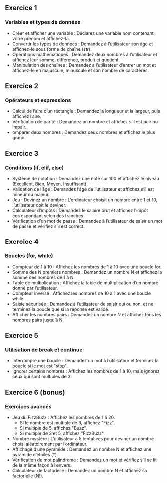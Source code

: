 ## Exercice 1
### Variables et types de données
- Créer et afficher une variable : Déclarez une variable nom contenant votre prénom et affichez-la.
- Convertir les types de données : Demandez à l’utilisateur son âge et affichez-le sous forme de chaîne (str).  
- Opérations mathématiques : Demandez deux nombres à l’utilisateur et affichez leur somme, différence, produit et quotient.
- Manipulation des chaînes : Demandez à l’utilisateur d’entrer un mot et affichez-le en majuscule, minuscule et son nombre de caractères.

## Exercice 2
### Opérateurs et expressions
- Calcul de l’aire d’un rectangle : Demandez la longueur et la largeur, puis affichez l’aire.
- Vérification de parité : Demandez un nombre et affichez s’il est pair ou impair.
- omparer deux nombres : Demandez deux nombres et affichez le plus grand.

## Exercice 3
### Conditions (if, elif, else)
- Système de notation : Demandez une note sur 100 et affichez le niveau (Excellent, Bien, Moyen, Insuffisant).
- Validation de l’âge : Demandez l’âge de l’utilisateur et affichez s’il est mineur ou majeur.
- Jeu : Devinez un nombre : L’ordinateur choisit un nombre entre 1 et 10, l’utilisateur doit le deviner.
- Calculateur d’impôts : Demandez le salaire brut et affichez l’impôt correspondant selon des tranches.
- Vérification d’un mot de passe : Demandez à l’utilisateur de saisir un mot de passe et vérifiez s’il est correct.

## Exercice 4
### Boucles (for, while)
- Compteur de 1 à 10 : Affichez les nombres de 1 à 10 avec une boucle for.
- Somme des N premiers nombres : Demandez un nombre N et affichez la somme des nombres de 1 à N.
- Table de multiplication : Affichez la table de multiplication d’un nombre donné par l’utilisateur.
- Compteur inversé : Affichez les nombres de 10 à 1 avec une boucle while.
- Saisie sécurisée : Demandez à l’utilisateur de saisir oui ou non, et ne terminez la boucle que si la réponse est valide.
- Afficher les nombres pairs : Demandez un nombre N et affichez tous les nombres pairs jusqu’à N.

## Exercice 5
### Utilisation de break et continue
- Interrompre une boucle : Demandez un mot à l’utilisateur et terminez la boucle si le mot est "stop".
- Ignorer certains nombres : Affichez les nombres de 1 à 10, mais ignorez ceux qui sont multiples de 3.

## Exercice 6 (bonus)
### Exercices avancés
- Jeu du FizzBuzz : Affichez les nombres de 1 à 20.
  - Si le nombre est multiple de 3, affichez "Fizz".
  - Si multiple de 5, affichez "Buzz".
  - Si multiple de 3 et 5, affichez "FizzBuzz".
- Nombre mystère : L’utilisateur a 5 tentatives pour deviner un nombre choisi aléatoirement par l’ordinateur.
- Affichage d’une pyramide : Demandez un nombre N et affichez une pyramide d’étoiles (*).
- Vérification de mot palindrome : Demandez un mot et vérifiez s’il se lit de la même façon à l’envers.
- Calculateur de factorielle : Demandez un nombre N et affichez sa factorielle (N!).
